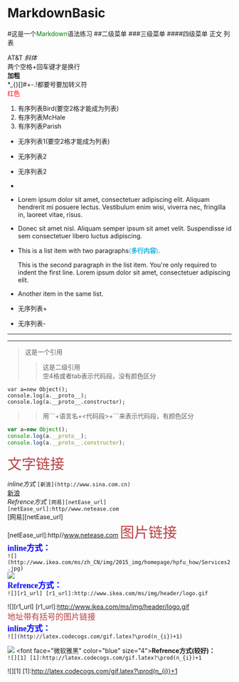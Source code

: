 # MarkdownBasic

#这是一个<font color="green">Markdown</font>语法练习
##二级菜单
###三级菜单
####四级菜单
正文
列表  

AT&T
*斜体*  
两个空格+回车键才是换行  
**加粗**  
\*_{}[]#+-.!都要号要加转义符\
<font color="red">红色</font>  
1.  有序列表Bird(要空2格才能成为列表)
2.  有序列表McHale
3.  有序列表Parish

*  无序列表1(要空2格才能成为列表)
*  无序列表2
*  无序列表2  
*  
*   Lorem ipsum dolor sit amet, consectetuer adipiscing elit.
    Aliquam hendrerit mi posuere lectus. Vestibulum enim wisi,
    viverra nec, fringilla in, laoreet vitae, risus.
*   Donec sit amet nisl. Aliquam semper ipsum sit amet velit.
    Suspendisse id sem consectetuer libero luctus adipiscing.

*   This is a list item with two paragraphs<font color="skeyblue">(**多行内容**)</font>.

    This is the second paragraph in the list item. You're
    only required to indent the first line. Lorem ipsum dolor
    sit amet, consectetuer adipiscing elit.

*   Another item in the same list.
+  无序列表+  
-  无序列表-  


---
***
> 这是一个引用  
>>这是二级引用  
>>空4格或者tab表示代码段，没有颜色区分 
  
    var a=new Object();  
    console.log(a.__proto__);  
    console.log(a.__proto__.constructor);   
    
>>用\`\`\`+语言名+<代码段>+\`\`\`来表示代码段，有颜色区分  
```JavaScript  
var a=new Object();   
console.log(a.__proto__);  
console.log(a.__proto__.constructor);   
```  

<font face="微软雅黑" color="#BA4245" size="6">文字链接</font>   

*inline方式*  `[新浪](http://www.sina.com.cn)  `  
[新浪](http://www.sina.com.cn)  
*Refrence方式*  `[网易][netEase_url]`  
`[netEase_url]:http//www.netease.com`  
[网易][netEase_url]  
[netEase_url]:http//www.netease.com
<font face="微软雅黑" color="#BA4245" size="6">图片链接</font>  
<font face="微软雅黑" color="blue" size="4">**inline方式：**</font>  
`![](http://www.ikea.com/ms/zh_CN/img/2015_img/homepage/hpfu_how/Services2.jpg)`  
![](http://www.ikea.com/ms/zh_CN/img/2015_img/homepage/hpfu_how/Services2.jpg)  
<font face="微软雅黑" color="blue" size="4">**Refrence方式：**</font>  
`![][r1_url]
[r1_url]:http://www.ikea.com/ms/img/header/logo.gif `

![][r1_url]
[r1_url]:http://www.ikea.com/ms/img/header/logo.gif  
<font face="微软雅黑" color="#BA4245" size="4">地址带有括号的图片链接</font>  
<font face="微软雅黑" color="blue" size="4">**inline方式：**</font>  
`![](http://latex.codecogs.com/gif.latex?\prod(n_{i})+1)  `

![](http://latex.codecogs.com/gif.latex?\prod(n_{i})+1)  
<font face="微软雅黑" color="blue" size="4">**Refrence方式(较好)：**</font>  
`![][1]
[1]:http://latex.codecogs.com/gif.latex?\prod(n_{i})+1  `  

![][1]
[1]:http://latex.codecogs.com/gif.latex?\prod(n_{i})+1  
